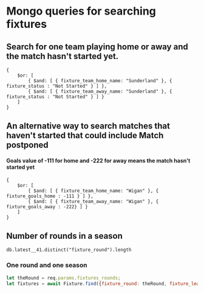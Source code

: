 # Mongo queries for searching fixtures


## Search for one team playing home or away and the match hasn't started yet.
```
{
    $or: [
        { $and: [ { fixture_team_home_name: "Sunderland" }, { fixture_status : "Not Started" } ] },
        { $and: [ { fixture_team_away_name: "Sunderland" }, { fixture_status : "Not Started" } ] }
    ]
}
```
## An alternative way to search matches that haven't started that could include Match postponed
#### Goals value of -111 for home and -222 for away means the match hasn't started yet
```
{
    $or: [
        { $and: [ { fixture_team_home_name: "Wigan" }, { fixture_goals_home : -111 } ] },
        { $and: [ { fixture_team_away_name: "Wigan" }, { fixture_goals_away : -222} ] }
    ]
}
```
## Number of rounds in a season
```
db.latest__41.distinct("fixture_round").length
```
### One round and one season
```JavaScript
let theRound = req.params.fixtures_rounds;
let fixtures = await Fixture.find({fixture_round: theRound, fixture_league_id: 39}).lean();
```
